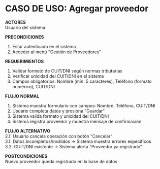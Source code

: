 # CASO DE USO: Agregar proveedor
**ACTORES**  
Usuario del sistema

**PRECONDICIONES**  
1. Estar autenticado en el sistema  
2. Acceder al menú "Gestión de Proveedores"

**REQUERIMIENTOS**  
1. Validar formato de CUIT/DNI según normas tributarias  
2. Verificar unicidad del CUIT/DNI en el sistema  
3. Campos obligatorios: Nombre (mín. 5 caracteres), Teléfono (formato numérico), CUIT/DNI

**FLUJO NORMAL**  
1. Sistema muestra formulario con campos: Nombre, Teléfono, CUIT/DNI  
2. Usuario completa datos y presiona "Guardar"  
3. Sistema valida formato y unicidad del CUIT/DNI  
4. Sistema registra proveedor y muestra mensaje de confirmación

**FLUJO ALTERNATIVO**  
2.1. Usuario cancela operación con botón "Cancelar"  
3.1. Datos incompletos/inválidos → Sistema muestra errores específicos  
3.2. CUIT/DNI existente → Sistema alerta "Proveedor ya registrado"

**POSTCONDICIONES**  
Nuevo proveedor queda registrado en la base de datos